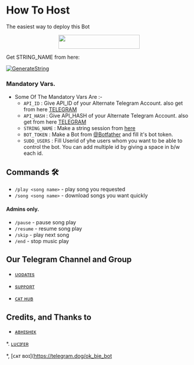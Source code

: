 # How To Host
The easiest way to deploy this Bot
<p align="center"><a href="https://heroku.com/deploy?template=https://github.com/cat-of-tg/MUSICBotTest"> <img src="https://img.shields.io/badge/Deploy%20To%20Heroku-redblack?style=for-the-badge&logo=heroku" width="220" height="38.45"/></a></p>

Get STRING_NAME from here:

[![GenerateString](https://img.shields.io/badge/repl.it-generateString-brown)](https://replit.com/@warlegend/WarbotZ#main.p)

### Mandatory Vars.

- Some Of The Mandatory Vars Are :-
   - `API_ID` :  Give API_ID of your Alternate Telegram Account. also get from here [TELEGRAM](http://my.telegram.org)
   - `API_HASH` :  Give API_HASH of your Alternate Telegram Account. also get from here [TELEGRAM](http://my.telegram.org)
   - `STRING_NAME` :  Make a string session from [here](https://replit.com/@warlegend/WarbotZ#main.p)
   - `BOT_TOKEN` :  Make a Bot from [@Botfather](https://t.me/botfather) and fill it's bot token.
   - `SUDO_USERS` :  Fill Userid of yhe users whom you want to be able to control the bot. You can add multiple id by giving a space in b/w each id.







## Commands 🛠

- `/play <song name>` - play song you requested
- `/song <song name>` - download songs you want quickly
#### Admins only.
- `/pause` - pause song play
- `/resume` - resume song play
- `/skip` - play next song
- `/end` - stop music play
## Our Telegram Channel and Group

* [ᴜᴏᴅᴀᴛᴇs](https://telegram.dog/team_lad)

* [sᴜᴘᴘᴏʀᴛ](https://telegram.dog/teamladz_bothub)

* [ᴄᴀᴛ ʜᴜʙ](https://telegram.dog/Cat_of_tg)

## Credits, and Thanks to 

*   [ᴀʙʜɪsʜᴇᴋ](https://telegram.dog/xabhisheksingh)

*. [ʟᴜᴄɪғᴇʀ](https://t.me/lmlucifer)

*, [ᴄᴀᴛ ʙᴏɪ](https://telegram.dog/ok_bie_bot










